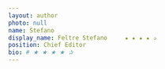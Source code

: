 ```yaml
---
layout: author
photo: null
name: Stefano
display_name: Feltre Stefano     ★ ★ ★ ★ ✰
position: Chief Editor
bio: # ★ ★ ★ ★ ✰
---
```

